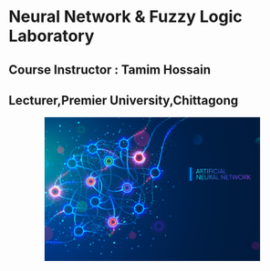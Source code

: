# Neural Network & Fuzzy Logic Laboratory

## Course Instructor : Tamim Hossain

## Lecturer,Premier University,Chittagong

<p align="center"> 
<img  width="75%" src="./1.jpg">
</p>
